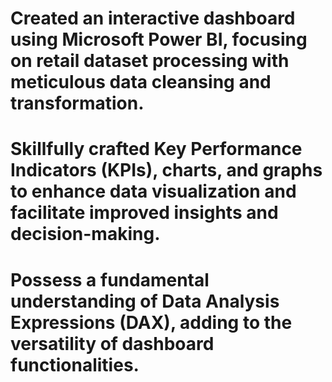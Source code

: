 # Created an interactive dashboard using Microsoft Power BI, focusing on retail dataset processing with meticulous data cleansing and transformation.
# Skillfully crafted Key Performance Indicators (KPIs), charts, and graphs to enhance data visualization and facilitate improved insights and decision-making.
# Possess a fundamental understanding of Data Analysis Expressions (DAX), adding to the versatility of dashboard functionalities.
